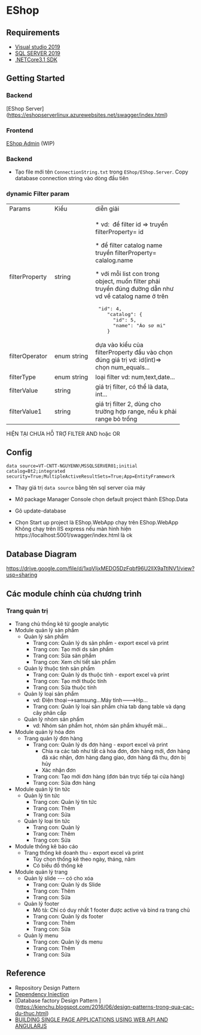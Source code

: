 # EShop
## Requirements
  *  [Visual studio 2019](https://visualstudio.microsoft.com/)
  *  [SQL SERVER 2019](https://www.microsoft.com/en-us/sql-server/sql-server-2019)
  *  [.NETCore3.1 SDK](https://dotnet.microsoft.com/download/dotnet-core/3.1)

## Getting Started
### Backend
[EShop Server] (https://eshopserverlinux.azurewebsites.net/swagger/index.html)
### Frontend

[EShop Admin](https://eshopadmin.netlify.app) (WIP)

### Backend

* Tạo file mới tên `ConnectionString.txt` trong `EShop/EShop.Server`. Copy database connection string vào dòng đầu tiên

### dynamic Filter param
<table style="width: 464px;">
<tbody>
<tr style="height: 23px;">
<td style="width: 107px; height: 23px;">Params</td>
<td style="width: 121px; height: 23px;">Kiểu&nbsp;</td>
<td style="width: 234px; height: 23px;">diễn giải</td>
</tr>
<tr style="height: 23px;">
<td style="width: 107px; height: 23px;">filterProperty</td>
<td style="width: 121px; height: 23px;">string</td>
<td style="width: 234px; height: 23px;">
<p>* vd:&nbsp; để filter id =&gt; truyền filterProperty= id</p>
<p>* để filter catalog name truyền filterProperty= calalog.name</p>
<p>* với mỗi list con trong object, muốn filter phải truyền đ&uacute;ng đường dẫn như vd về catalog name ở tr&ecirc;n</p>
<pre class=" microlight"> "id": 4,
    "catalog": {
      "id": 5,
      "name": "&Aacute;o sơ mi"
    }</pre>
</td>
</tr>
<tr style="height: 23px;">
<td style="width: 107px; height: 23px;">filterOperator</td>
<td style="width: 121px; height: 23px;">enum string</td>
<td style="width: 234px; height: 23px;">dựa v&agrave;o kiểu của filterProperty đầu v&agrave;o chọn đ&uacute;ng gi&aacute; trị vd: id(int)=&gt; chọn num_equals...</td>
</tr>
<tr style="height: 23px;">
<td style="width: 107px; height: 23px;">filterType</td>
<td style="width: 121px; height: 23px;">enum string</td>
<td style="width: 234px; height: 23px;">loại filter vd: num,text,date...</td>
</tr>
<tr style="height: 23px;">
<td style="width: 107px; height: 23px;">filterValue</td>
<td style="width: 121px; height: 23px;">string</td>
<td style="width: 234px; height: 23px;">gi&aacute; trị filter, c&oacute; thể l&agrave; data, int...</td>
</tr>
<tr style="height: 23px;">
<td style="width: 107px; height: 23px;">filterValue1</td>
<td style="width: 121px; height: 23px;">string</td>
<td style="width: 234px; height: 23px;">gi&aacute; trị filter 2, d&ugrave;ng cho trường hợp range, nếu k phải range bỏ trống</td>
</tr>
</tbody>
</table>

HIỆN TẠI CHƯA HỖ TRỢ FILTER  AND hoặc OR


## Config

```
data source=VT-CNTT-NGUYENN\MSSQLSERVER01;initial catalog=Bt2;integrated security=True;MultipleActiveResultSets=True;App=EntityFramework 
```

* Thay giá trị `data source` bằng tên sql server của máy

* Mở package Manager Console chọn default project thành EShop.Data

* Gõ update-database

* Chọn Start up project là EShop.WebApp chạy trên EShop.WebApp Không chạy
trên IIS express nếu màn hình hiện https://localhost:5001/swagger/index.html
là ok

## Database Diagram
https://drive.google.com/file/d/1xqVIjxMEDO5DzFqbf96U2llX9aTtlNV1/view?usp=sharing
## Các module chính của chương trình
  
  ### Trang quản trị
   * Trang chủ thống kê từ google analytic
   * Module quản lý sản phẩm 
        * Quản lý sản phẩm
            - Trang con: Quản lý ds sản phẩm - export excel và print
            - Trang con: Tạo mới ds sản phẩm
            - Trang con: Sửa sản phẩm
            - Trang con: Xem chí tiết sản phẩm
        * Quản lý thuộc tính sản phẩm
            - Trang con: Quản lý ds thuộc tính - export excel và print
            - Trang con: Tạo mới thuộc tính
            - Trang con: Sửa thuộc tính
        * Quản lý loại sản phẩm 
            - vd: Điện thoại-->samsung...Máy tính--->Hp...
            - Trang con: Quản lý loại sản phẩm chia tab dạng table và dạng cây phân cấp
        * Quản lý nhóm sản phẩm
           - vd: Nhóm sản phẩm hot, nhóm sản phẩm khuyết mãi...
   * Module quản lý hóa đơn	
        * Trang quản lý đơn hàng
           - Trang con: Quản lý ds đơn hàng - export excel và print
                - Chia ra các tab như tất cả hóa đơn, đơn hàng mới, đơn hàng đã xác nhận, đơn hàng đang giao,
                           đơn hàng đã thu, đơn  bị hủy
                - Xác nhận đơn
           - Trang con: Tạo mới đơn hàng (đơn bán trực tiếp tại cửa hàng)			
           - Trang con: Sửa đơn hàng
   * Module quản lý tin tức
        * Quản lý tin tức
          - Trang con: Quản lý tin tức
          - Trang con: Thêm
          - Trang con: Sửa
        * Quản lý loại tin tức
          - Trang con: Quản lý
          - Trang con: Thêm
          - Trang con: Sửa
   * Module thống kê báo cáo
       * Trang thống kê doanh thu - export excel và print
         - Tùy chọn thống kê theo ngày, tháng, năm
         - Có biểu đồ thống kê
   * Module quản lý trang
       * Quản lý slide --- có cho xóa
          - Trang con: Quản lý ds Slide
          - Trang con: Thêm
          - Trang con: Sửa
       * Quản lý footer
          - Mô tả: Chỉ có duy nhất 1 footer được active và bind ra trang chủ
          - Trang con: Quản lý ds footer
          - Trang con: Thêm
          - Trang con: Sửa
       * Quản lý menu
          - Trang con: Quản lý ds menu
          - Trang con: Thêm
          - Trang con: Sửa

## Reference
   * Repository Design Pattern
   * [Dependency Injection](https://tedu.com.vn/lap-trinh-aspnet-core/co-che-dependency-injection-trong-aspnet-core-256.html)
   * [Database factory Design Pattern ] (https://kienchu.blogspot.com/2016/06/design-patterns-trong-qua-cac-du-thuc.html)
   * [BUILDING SINGLE PAGE APPLICATIONS USING WEB API AND ANGULARJS](https://chsakell.com/2015/08/23/building-single-page-applications-using-web-api-and-angularjs-free-e-book/#architecture)

